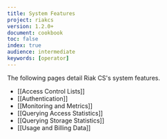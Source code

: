 ```yaml
---
title: System Features
project: riakcs
version: 1.2.0+
document: cookbook
toc: false
index: true
audience: intermediate
keywords: [operator]
---
```


The following pages detail Riak CS's system features.

* [[Access Control Lists]]
* [[Authentication]]
* [[Monitoring and Metrics]]
* [[Querying Access Statistics]]
* [[Querying Storage Statistics]]
* [[Usage and Billing Data]]
